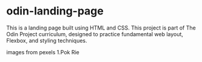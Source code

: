 # odin-landing-page
This is a landing page built using HTML and CSS. This project is part of The Odin Project curriculum, designed to practice fundamental web layout, Flexbox, and styling techniques.


images from pexels
1.Pok Rie
